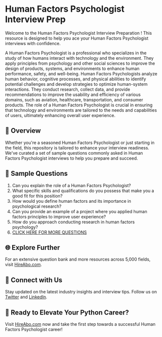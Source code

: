 # Human Factors Psychologist Interview Prep

Welcome to the Human Factors Psychologist Interview Preparation ! This resource is designed to help you ace your Human Factors Psychologist interviews with confidence.

A Human Factors Psychologist is a professional who specializes in the study of how humans interact with technology and the environment. They apply principles from psychology and other social sciences to improve the design of products, systems, and environments to enhance human performance, safety, and well-being. Human Factors Psychologists analyze human behavior, cognitive processes, and physical abilities to identify potential challenges and develop strategies to optimize human-system interactions. They conduct research, collect data, and provide recommendations to improve the usability and efficiency of various domains, such as aviation, healthcare, transportation, and consumer products. The role of a Human Factors Psychologist is crucial in ensuring that technology and environments are tailored to the needs and capabilities of users, ultimately enhancing overall user experience.

## 🚀 Overview

Whether you're a seasoned Human Factors Psychologist or just starting in the field, this repository is tailored to enhance your interview readiness. We've curated a set of sample questions commonly asked in Human Factors Psychologist interviews to help you prepare and succeed.

## 📝 Sample Questions

1. Can you explain the role of a Human Factors Psychologist?
2. What specific skills and qualifications do you possess that make you a good fit for this position?
3. How would you define human factors and its importance in psychological research?
4. Can you provide an example of a project where you applied human factors principles to improve user experience?
5. How do you approach conducting research in human factors psychology?
6. [CLICK HERE FOR MORE QUESTIONS](https://hireabo.com/job/7_0_18/Human%20Factors%20Psychologist)

## 🌐 Explore Further

For an extensive question bank and more resources across 5,000 fields, visit [HireAbo.com](https://www.hireabo.com).

## 📱 Connect with Us

Stay updated on the latest industry insights and interview tips. Follow us on [Twitter](https://twitter.com/hireabo) and [LinkedIn](https://www.linkedin.com/in/hire-abo-3609972a8/).

## 🚀 Ready to Elevate Your Python Career?

Visit [HireAbo.com](https://www.hireabo.com) now and take the first step towards a successful Human Factors Psychologist career!
